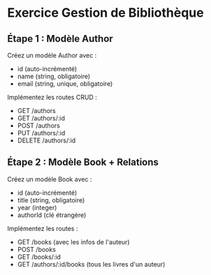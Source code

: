 # Exercice Gestion de Bibliothèque

## Étape 1 : Modèle Author

Créez un modèle Author avec :

- id (auto-incrémenté)
- name (string, obligatoire)
- email (string, unique, obligatoire)

Implémentez les routes CRUD :

- GET /authors
- GET /authors/:id
- POST /authors
- PUT /authors/:id
- DELETE /authors/:id

## Étape 2 : Modèle Book + Relations

Créez un modèle Book avec :

- id (auto-incrémenté)
- title (string, obligatoire)
- year (integer)
- authorId (clé étrangère)

Implémentez les routes :

- GET /books (avec les infos de l'auteur)
- POST /books
- GET /books/:id
- GET /authors/:id/books (tous les livres d'un auteur)
